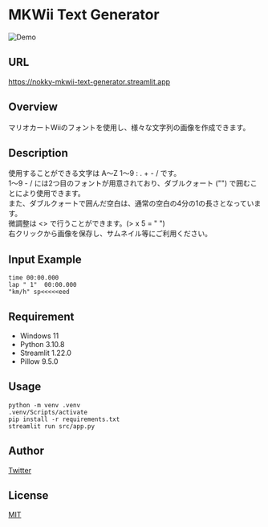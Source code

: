 # MKWii Text Generator
![Demo](https://github.com/NOKKY726/mkwii-text-generator/assets/117383835/ea2a5e4d-0fe6-4850-b9dd-a04143fd2df6)

## URL
https://nokky-mkwii-text-generator.streamlit.app

## Overview
マリオカートWiiのフォントを使用し、様々な文字列の画像を作成できます。

## Description
使用することができる文字は A～Z 1～9 : . + - / です。  
1～9 - / には2つ目のフォントが用意されており、ダブルクォート ("") で囲むことにより使用できます。  
また、ダブルクォートで囲んだ空白は、通常の空白の4分の1の長さとなっています。  
微調整は <> で行うことができます。(> x 5 = " ")  
右クリックから画像を保存し、サムネイル等にご利用ください。

## Input Example
```
time 00:00.000
lap " 1"  00:00.000
"km/h" sp<<<<<eed
```

## Requirement
- Windows 11
- Python 3.10.8
- Streamlit 1.22.0
- Pillow 9.5.0

## Usage
```
python -m venv .venv
.venv/Scripts/activate
pip install -r requirements.txt
streamlit run src/app.py
```

## Author
[Twitter](https://twitter.com/nkfrom_mkw/)

## License
[MIT](https://github.com/NOKKY726/mkwii-text-generator/blob/main/LICENSE/)
